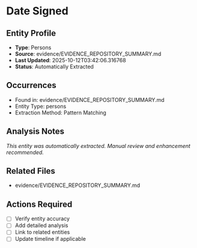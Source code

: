 # Date Signed

## Entity Profile
- **Type**: Persons
- **Source**: evidence/EVIDENCE_REPOSITORY_SUMMARY.md
- **Last Updated**: 2025-10-12T03:42:06.316768
- **Status**: Automatically Extracted

## Occurrences
- Found in: evidence/EVIDENCE_REPOSITORY_SUMMARY.md
- Entity Type: persons
- Extraction Method: Pattern Matching

## Analysis Notes
*This entity was automatically extracted. Manual review and enhancement recommended.*

## Related Files
- evidence/EVIDENCE_REPOSITORY_SUMMARY.md

## Actions Required
- [ ] Verify entity accuracy
- [ ] Add detailed analysis
- [ ] Link to related entities
- [ ] Update timeline if applicable
